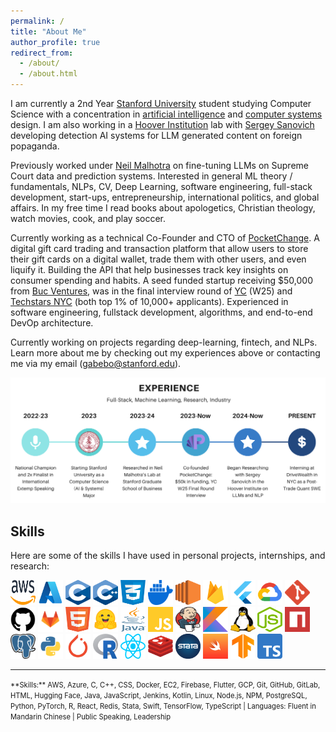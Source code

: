 ```yaml
---
permalink: /
title: "About Me"
author_profile: true
redirect_from: 
  - /about/
  - /about.html
---
```


I am currently a 2nd Year <a href="https://www.stanford.edu/">Stanford University</a> student studying Computer Science with a concentration in <a href="https://www.cs.stanford.edu/people/faculty-research-focus/artificial-intelligence">artificial intelligence</a> and <a href="https://www.cs.stanford.edu/people/faculty-research-focus/computer-systems">computer systems</a> design. I am also working in a <a href="https://www.hoover.org/">Hoover Institution</a> lab with <a href="https://sanovich.com/">Sergey Sanovich</a> developing detection AI systems for LLM generated content on foreign popaganda. 

Previously worked under <a href="https://web.stanford.edu/~neilm/">Neil Malhotra</a> on fine-tuning LLMs on Supreme Court data and prediction systems. Interested in general ML theory / fundamentals, NLPs, CV, Deep Learning, software engineering, full-stack development, start-ups, entrepreneurship, international politics, and global affairs. In my free time I read books about apologetics, Christian theology, watch movies, cook, and play soccer. 

Currently working as a technical Co-Founder and CTO of <a href="https://www.linkedin.com/company/pocketchangedigital/posts/?feedView=all">PocketChange</a>. A digital gift card trading and transaction platform that allow users to store their gift cards on a digital wallet, trade them with other users, and even liquify it. Building the API that help businesses track key insights on consumer spending and habits. A seed funded startup receiving $50,000 from <a href="https://www.berkeleyprep.org/signature-programs/lasher-center-for-business-and-entrepreneurial-studies/buc-ventures/">Buc Ventures</a>, was in the final interview round of <a href="https://www.ycombinator.com/">YC</a> (W25) and <a href="https://www.techstars.com/">Techstars NYC</a> (both top 1% of 10,000+ applicants). Experienced in software engineering, fullstack development, algorithms, and end-to-end DevOp architecture.

Currently working on projects regarding deep-learning, fintech, and NLPs. Learn more about me by checking out my experiences above or contacting me via my email (gabebo@stanford.edu).


<p align="center">
  <img src="images/timeline.png" alt="Timeline" title="Timeline"/>
</p>



## Skills

Here are some of the skills I have used in personal projects, internships, and research:

<p align="left">
  <img src="images/aws.png" alt="AWS Icon" title="AWS" width="40" height="40" />
  <img src="images/azure.png" alt="Azure Icon" title="Azure" width="40" height="40" />
  <img src="images/c.png" alt="C Icon" title="C" width="40" height="40" />
  <img src="images/cpp.png" alt="C++ Icon" title="C++" width="40" height="40" />
  <img src="images/css.png" alt="CSS Icon" title="CSS" width="40" height="40" />
  <img src="images/docker.png" alt="Docker Icon" title="Docker" width="40" height="40" />
  <img src="images/ec2.png" alt="EC2 Icon" title="EC2" width="40" height="40" />
  <img src="images/firebase.png" alt="Firebase Icon" title="Firebase" width="40" height="40" />
  <img src="images/flutter.png" alt="Flutter Icon" title="Flutter" width="40" height="40" />
  <img src="images/gcp.png" alt="GCP Icon" title="GCP" width="40" height="40" />
  <img src="images/git.png" alt="Git Icon" title="Git" width="40" height="40" />
  <img src="images/github.png" alt="GitHub Icon" title="GitHub" width="40" height="40" />
  <img src="images/gitlab.png" alt="GitLab Icon" title="GitLab" width="40" height="40" />
  <img src="images/html.png" alt="HTML Icon" title="HTML" width="40" height="40" />
  <img src="images/hugging-face.png" alt="Hugging Face Icon" title="Hugging Face" width="40" height="40" />
  <img src="images/java.png" alt="Java Icon" title="Java" width="40" height="40" />
  <img src="images/javascript.png" alt="JavaScript Icon" title="JavaScript" width="40" height="40" />
  <img src="images/jenkins.png" alt="Jenkins Icon" title="Jenkins" width="40" height="40" />
  <img src="images/kotlin.png" alt="Kotlin Icon" title="Kotlin" width="40" height="40" />
  <img src="images/linux.png" alt="Linux Icon" title="Linux" width="40" height="40" />
  <img src="images/nodejs.png" alt="Node.js Icon" title="Node.js" width="40" height="40" />
  <img src="images/npm.png" alt="NPM Icon" title="NPM" width="40" height="40" />
  <img src="images/postgre.png" alt="PostgreSQL Icon" title="PostgreSQL" width="40" height="40" />
  <img src="images/python.png" alt="Python Icon" title="Python" width="40" height="40" />
  <img src="images/pytorch.png" alt="PyTorch Icon" title="PyTorch" width="40" height="40" />
  <img src="images/r.png" alt="R Icon" title="R" width="40" height="40" />
  <img src="images/react.png" alt="React Icon" title="React" width="40" height="40" />
  <img src="images/redis.png" alt="Redis Icon" title="Redis" width="40" height="40" />
  <img src="images/stata.png" alt="Stata Icon" title="Stata" width="40" height="40" />
  <img src="images/swift.png" alt="Swift Icon" title="Swift" width="40" height="40" />
  <img src="images/tensorflow.png" alt="TensorFlow Icon" title="TensorFlow" width="40" height="40" />
  <img src="images/typescript.png" alt="TypeScript Icon" title="TypeScript" width="40" height="40" />
</p>

---

<span style="font-size: 0.8em;">
**Skills:** AWS, Azure, C, C++, CSS, Docker, EC2, Firebase, Flutter, GCP, Git, GitHub, GitLab, HTML, Hugging Face, Java, JavaScript, Jenkins, Kotlin, Linux, Node.js, NPM, PostgreSQL, Python, PyTorch, R, React, Redis, Stata, Swift, TensorFlow, TypeScript | Languages: Fluent in Mandarin Chinese | Public Speaking, Leadership
</span>